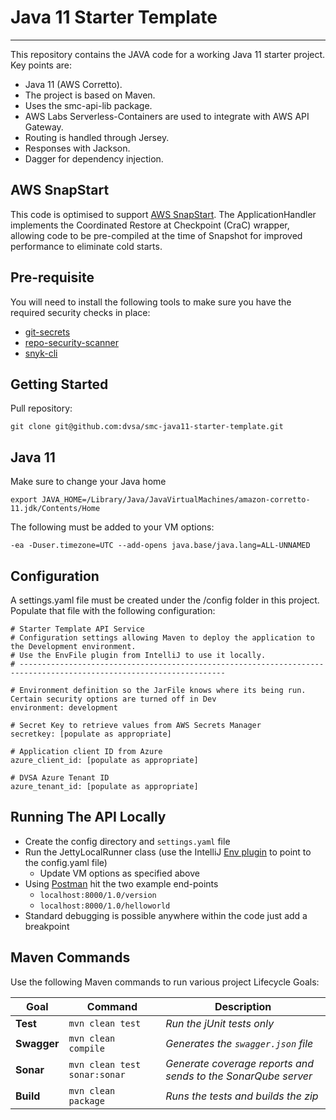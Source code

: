 # Java 11 Starter Template

---

This repository contains the JAVA code for a working Java 11 starter project.  Key points are:

  - Java 11 (AWS Corretto).
  - The project is based on Maven.
  - Uses the smc-api-lib package.
  - AWS Labs Serverless-Containers are used to integrate with AWS API Gateway.
  - Routing is handled through Jersey.
  - Responses with Jackson.
  - Dagger for dependency injection.

## AWS SnapStart
This code is optimised to support [AWS SnapStart](https://docs.aws.amazon.com/lambda/latest/dg/snapstart.html).  The ApplicationHandler implements the Coordinated
Restore at Checkpoint (CraC) wrapper, allowing code to be pre-compiled at the time of Snapshot for
improved performance to eliminate cold starts.

## Pre-requisite

You will need to install the following tools to make sure you have the required security checks in place:

- [git-secrets](https://github.com/awslabs/git-secrets)
- [repo-security-scanner](https://github.com/UKHomeOffice/repo-security-scanner)
- [snyk-cli](https://docs.snyk.io/snyk-cli/install-the-snyk-cli)

## Getting Started

Pull repository:
```shell
git clone git@github.com:dvsa/smc-java11-starter-template.git
```

## Java 11
Make sure to change your Java home
```
export JAVA_HOME=/Library/Java/JavaVirtualMachines/amazon-corretto-11.jdk/Contents/Home
```

The following must be added to your VM options:
```
-ea -Duser.timezone=UTC --add-opens java.base/java.lang=ALL-UNNAMED
```

## Configuration
A settings.yaml file must be created under the /config folder in this
project. Populate that file with the following configuration:

    # Starter Template API Service
    # Configuration settings allowing Maven to deploy the application to the Development environment.
    # Use the EnvFile plugin from IntelliJ to use it locally.
    # --------------------------------------------------------------------------------------------------------------------
    
    # Environment definition so the JarFile knows where its being run. Certain security options are turned off in Dev
    environment: development
    
    # Secret Key to retrieve values from AWS Secrets Manager
    secretkey: [populate as appropriate]

    # Application client ID from Azure
    azure_client_id: [populate as appropriate]

    # DVSA Azure Tenant ID
    azure_tenant_id: [populate as appropriate]

## Running The API Locally
- Create the config directory and `settings.yaml` file
- Run the JettyLocalRunner class (use the IntelliJ [Env plugin](https://plugins.jetbrains.com/plugin/7861-envfile) to point to the config.yaml file)
  - Update VM options as specified above
- Using [Postman](https://www.postman.com) hit the two example end-points
  - `localhost:8000/1.0/version`
  - `localhost:8000/1.0/helloworld`
- Standard debugging is possible anywhere within the code just add a breakpoint

## Maven Commands
Use the following Maven commands to run various project Lifecycle Goals:

| Goal            | Command                               | Description                                                   |
|-----------------|---------------------------------------|---------------------------------------------------------------|
| **Test**        | ```mvn clean test```                  | *Run the jUnit tests only*                                    |
| **Swagger**     | ```mvn clean compile```               | *Generates the ```swagger.json``` file*                       |
| **Sonar**       | ```mvn clean test sonar:sonar```      | *Generate coverage reports and sends to the SonarQube server* |
| **Build**       | ```mvn clean package```               | *Runs the tests and builds the zip*                           |


